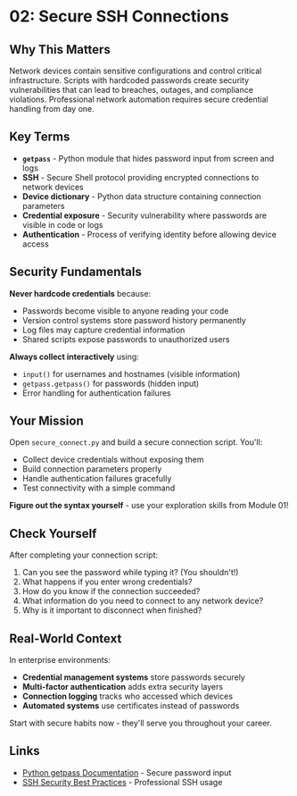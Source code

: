# 02: Secure SSH Connections

## Why This Matters

Network devices contain sensitive configurations and control critical infrastructure. Scripts with hardcoded passwords create security vulnerabilities that can lead to breaches, outages, and compliance violations. Professional network automation requires secure credential handling from day one.

## Key Terms

- **`getpass`** - Python module that hides password input from screen and logs
- **SSH** - Secure Shell protocol providing encrypted connections to network devices
- **Device dictionary** - Python data structure containing connection parameters
- **Credential exposure** - Security vulnerability where passwords are visible in code or logs
- **Authentication** - Process of verifying identity before allowing device access

## Security Fundamentals

**Never hardcode credentials** because:

- Passwords become visible to anyone reading your code
- Version control systems store password history permanently  
- Log files may capture credential information
- Shared scripts expose passwords to unauthorized users

**Always collect interactively** using:

- `input()` for usernames and hostnames (visible information)
- `getpass.getpass()` for passwords (hidden input)
- Error handling for authentication failures

## Your Mission

Open `secure_connect.py` and build a secure connection script. You'll:

- Collect device credentials without exposing them
- Build connection parameters properly
- Handle authentication failures gracefully
- Test connectivity with a simple command

**Figure out the syntax yourself** - use your exploration skills from Module 01!

## Check Yourself

After completing your connection script:

1. Can you see the password while typing it? (You shouldn't!)
2. What happens if you enter wrong credentials?
3. How do you know if the connection succeeded?
4. What information do you need to connect to any network device?
5. Why is it important to disconnect when finished?

## Real-World Context

In enterprise environments:

- **Credential management systems** store passwords securely
- **Multi-factor authentication** adds extra security layers
- **Connection logging** tracks who accessed which devices
- **Automated systems** use certificates instead of passwords

Start with secure habits now - they'll serve you throughout your career.

## Links

- [Python getpass Documentation](https://docs.python.org/3/library/getpass.html) - Secure password input
- [SSH Security Best Practices](https://www.ssh.com/academy/ssh/security) - Professional SSH usage
